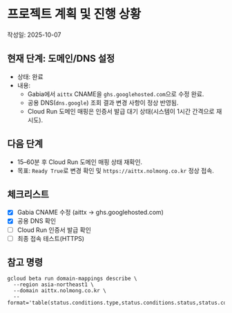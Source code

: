 # 프로젝트 계획 및 진행 상황

작성일: 2025-10-07

## 현재 단계: 도메인/DNS 설정
- 상태: 완료
- 내용:
  - Gabia에서 `aittx` CNAME을 `ghs.googlehosted.com`으로 수정 완료.
  - 공용 DNS(`dns.google`) 조회 결과 변경 사항이 정상 반영됨.
  - Cloud Run 도메인 매핑은 인증서 발급 대기 상태(시스템이 1시간 간격으로 재시도).

## 다음 단계
- 15–60분 후 Cloud Run 도메인 매핑 상태 재확인.
- 목표: `Ready True`로 변경 확인 및 `https://aittx.nolmong.co.kr` 정상 접속.

## 체크리스트
- [x] Gabia CNAME 수정 (aittx → ghs.googlehosted.com)
- [x] 공용 DNS 확인
- [ ] Cloud Run 인증서 발급 확인
- [ ] 최종 접속 테스트(HTTPS)

## 참고 명령
```
gcloud beta run domain-mappings describe \
  --region asia-northeast1 \
  --domain aittx.nolmong.co.kr \
  --format='table(status.conditions.type,status.conditions.status,status.conditions.reason,status.conditions.message,status.resourceRecords)'
```